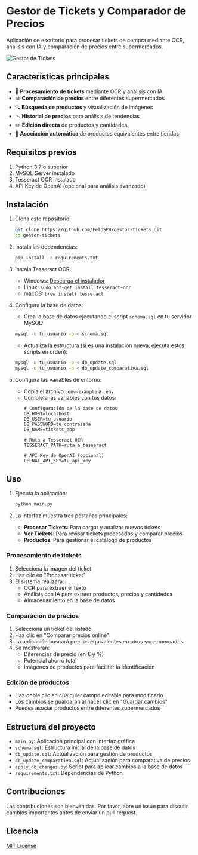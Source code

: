 # Gestor de Tickets y Comparador de Precios

Aplicación de escritorio para procesar tickets de compra mediante OCR, análisis con IA y comparación de precios entre supermercados.

![Gestor de Tickets](/docs/screenshot.png)

## Características principales

- 🧾 **Procesamiento de tickets** mediante OCR y análisis con IA
- 📊 **Comparación de precios** entre diferentes supermercados
- 🔍 **Búsqueda de productos** y visualización de imágenes
- 📉 **Historial de precios** para análisis de tendencias
- ✏️ **Edición directa** de productos y cantidades
- 🔄 **Asociación automática** de productos equivalentes entre tiendas

## Requisitos previos

1. Python 3.7 o superior
2. MySQL Server instalado
3. Tesseract OCR instalado
4. API Key de OpenAI (opcional para análisis avanzado)

## Instalación

1. Clona este repositorio:
   ```bash
   git clone https://github.com/FeloSP8/gestor-tickets.git
   cd gestor-tickets
   ```

2. Instala las dependencias:
   ```bash
   pip install -r requirements.txt
   ```

3. Instala Tesseract OCR:
   - Windows: [Descarga el instalador](https://github.com/UB-Mannheim/tesseract/wiki)
   - Linux: `sudo apt-get install tesseract-ocr`
   - macOS: `brew install tesseract`

4. Configura la base de datos:
   - Crea la base de datos ejecutando el script `schema.sql` en tu servidor MySQL:
   ```bash
   mysql -u tu_usuario -p < schema.sql
   ```
   - Actualiza la estructura (si es una instalación nueva, ejecuta estos scripts en orden):
   ```bash
   mysql -u tu_usuario -p < db_update.sql
   mysql -u tu_usuario -p < db_update_comparativa.sql
   ```

5. Configura las variables de entorno:
   - Copia el archivo `.env-example` a `.env`
   - Completa las variables con tus datos:
     ```
     # Configuración de la base de datos
     DB_HOST=localhost
     DB_USER=tu_usuario
     DB_PASSWORD=tu_contraseña
     DB_NAME=tickets_app

     # Ruta a Tesseract OCR
     TESSERACT_PATH=ruta_a_tesseract

     # API Key de OpenAI (opcional)
     OPENAI_API_KEY=tu_api_key
     ```

## Uso

1. Ejecuta la aplicación:
   ```bash
   python main.py
   ```

2. La interfaz muestra tres pestañas principales:
   - **Procesar Tickets**: Para cargar y analizar nuevos tickets
   - **Ver Tickets**: Para revisar tickets procesados y comparar precios
   - **Productos**: Para gestionar el catálogo de productos

### Procesamiento de tickets

1. Selecciona la imagen del ticket
2. Haz clic en "Procesar ticket"
3. El sistema realizará:
   - OCR para extraer el texto
   - Análisis con IA para extraer productos, precios y cantidades
   - Almacenamiento en la base de datos

### Comparación de precios

1. Selecciona un ticket del listado
2. Haz clic en "Comparar precios online"
3. La aplicación buscará precios equivalentes en otros supermercados
4. Se mostrarán:
   - Diferencias de precio (en € y %)
   - Potencial ahorro total
   - Imágenes de productos para facilitar la identificación

### Edición de productos

- Haz doble clic en cualquier campo editable para modificarlo
- Los cambios se guardarán al hacer clic en "Guardar cambios"
- Puedes asociar productos entre diferentes supermercados

## Estructura del proyecto

- `main.py`: Aplicación principal con interfaz gráfica
- `schema.sql`: Estructura inicial de la base de datos
- `db_update.sql`: Actualización para gestión de productos
- `db_update_comparativa.sql`: Actualización para comparativa de precios
- `apply_db_changes.py`: Script para aplicar cambios a la base de datos
- `requirements.txt`: Dependencias de Python

## Contribuciones

Las contribuciones son bienvenidas. Por favor, abre un issue para discutir cambios importantes antes de enviar un pull request.

## Licencia

[MIT License](LICENSE)